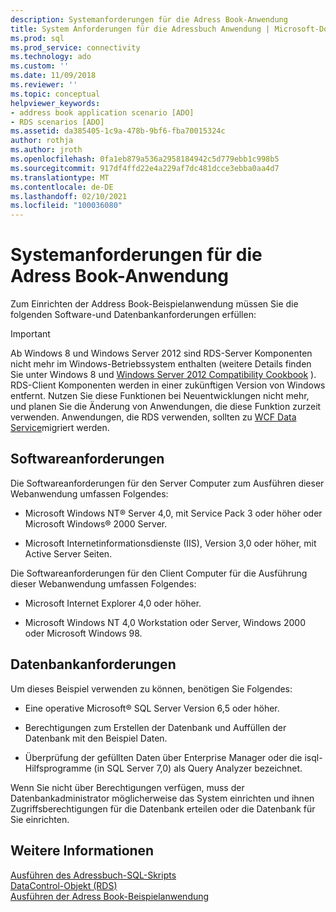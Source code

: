 ```yaml
---
description: Systemanforderungen für die Adress Book-Anwendung
title: System Anforderungen für die Adressbuch Anwendung | Microsoft-Dokumentation
ms.prod: sql
ms.prod_service: connectivity
ms.technology: ado
ms.custom: ''
ms.date: 11/09/2018
ms.reviewer: ''
ms.topic: conceptual
helpviewer_keywords:
- address book application scenario [ADO]
- RDS scenarios [ADO]
ms.assetid: da385405-1c9a-478b-9bf6-fba70015324c
author: rothja
ms.author: jroth
ms.openlocfilehash: 0fa1eb879a536a2958184942c5d779ebb1c998b5
ms.sourcegitcommit: 917df4ffd22e4a229af7dc481dcce3ebba0aa4d7
ms.translationtype: MT
ms.contentlocale: de-DE
ms.lasthandoff: 02/10/2021
ms.locfileid: "100036080"
---
```

# <a name="system-requirements-for-the-address-book-application"></a>Systemanforderungen für die Adress Book-Anwendung
Zum Einrichten der Address Book-Beispielanwendung müssen Sie die folgenden Software-und Datenbankanforderungen erfüllen:  
  
> [!IMPORTANT]
>  Ab Windows 8 und Windows Server 2012 sind RDS-Server Komponenten nicht mehr im Windows-Betriebssystem enthalten (weitere Details finden Sie unter Windows 8 und [Windows Server 2012 Compatibility Cookbook](https://www.microsoft.com/download/details.aspx?id=27416) ). RDS-Client Komponenten werden in einer zukünftigen Version von Windows entfernt. Nutzen Sie diese Funktionen bei Neuentwicklungen nicht mehr, und planen Sie die Änderung von Anwendungen, die diese Funktion zurzeit verwenden. Anwendungen, die RDS verwenden, sollten zu [WCF Data Service](/dotnet/framework/wcf/)migriert werden.  
  
## <a name="software-requirements"></a>Softwareanforderungen  
 Die Softwareanforderungen für den Server Computer zum Ausführen dieser Webanwendung umfassen Folgendes:  
  
-   Microsoft Windows NT® Server 4,0, mit Service Pack 3 oder höher oder Microsoft Windows® 2000 Server.  
  
-   Microsoft Internetinformationsdienste (IIS), Version 3,0 oder höher, mit Active Server Seiten.  
  
 Die Softwareanforderungen für den Client Computer für die Ausführung dieser Webanwendung umfassen Folgendes:  
  
-   Microsoft Internet Explorer 4,0 oder höher.  
  
-   Microsoft Windows NT 4,0 Workstation oder Server, Windows 2000 oder Microsoft Windows 98.  
  
## <a name="database-requirements"></a>Datenbankanforderungen  
 Um dieses Beispiel verwenden zu können, benötigen Sie Folgendes:  
  
-   Eine operative Microsoft® SQL Server Version 6,5 oder höher.  
  
-   Berechtigungen zum Erstellen der Datenbank und Auffüllen der Datenbank mit den Beispiel Daten.  
  
-   Überprüfung der gefüllten Daten über Enterprise Manager oder die isql-Hilfsprogramme (in SQL Server 7,0) als Query Analyzer bezeichnet.  
  
 Wenn Sie nicht über Berechtigungen verfügen, muss der Datenbankadministrator möglicherweise das System einrichten und ihnen Zugriffsberechtigungen für die Datenbank erteilen oder die Datenbank für Sie einrichten.  
  
## <a name="see-also"></a>Weitere Informationen  
 [Ausführen des Adressbuch-SQL-Skripts](./running-the-address-book-sql-script.md)   
 [DataControl-Objekt (RDS)](../../reference/rds-api/datacontrol-object-rds.md)   
 [Ausführen der Adress Book-Beispielanwendung](./running-the-address-book-sample-application.md)